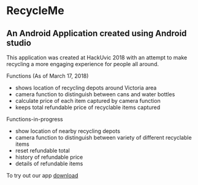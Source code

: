 # RecycleMe
## An Android Application created using Android studio

This application was created at HackUvic 2018 with an attempt to make recycling a more engaging experience for people all around.


Functions (As of March 17, 2018)
- shows location of recycling depots around Victoria area
- camera function to distinguish between cans and water bottles
- calculate price of each item captured by camera function
- keeps total refundable price of recyclable items captured




Functions-in-progress
- show location of nearby recycling depots
- camera function to distinguish between variety of different recyclable items
- reset refundable total
- history of refundable price
- details of refundable items


To try out our app
[download](https://github.com/TwoBlocksAway/RecycleMe-Android/raw/develop/apk/RecycleMe.apk)
